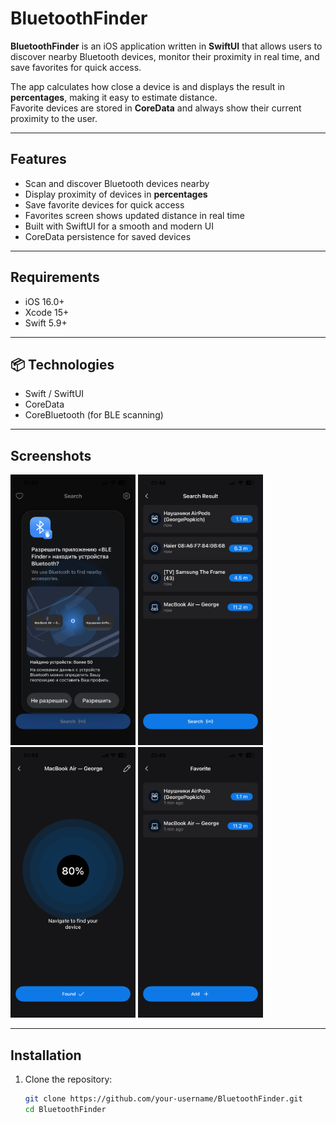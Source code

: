 # BluetoothFinder

**BluetoothFinder** is an iOS application written in **SwiftUI** that allows users to discover nearby Bluetooth devices, monitor their proximity in real time, and save favorites for quick access.  

The app calculates how close a device is and displays the result in **percentages**, making it easy to estimate distance.  
Favorite devices are stored in **CoreData** and always show their current proximity to the user.  

---

## Features
- Scan and discover Bluetooth devices nearby  
- Display proximity of devices in **percentages**  
- Save favorite devices for quick access  
- Favorites screen shows updated distance in real time  
- Built with SwiftUI for a smooth and modern UI  
- CoreData persistence for saved devices  

---

## Requirements
- iOS 16.0+  
- Xcode 15+  
- Swift 5.9+  

---

## 📦 Technologies
- Swift / SwiftUI  
- CoreData  
- CoreBluetooth (for BLE scanning)  

---

## Screenshots

<p float="left">
  <img src="Screenshots/Permision.PNG" alt="Permission" width="200"/>
  <img src="Screenshots/SearchResult.PNG" alt="Search Result" width="200"/>
  <img src="Screenshots/Navigate.PNG" alt="Navigate" width="200"/>
  <img src="Screenshots/Favorite.PNG" alt="Favorite Devices" width="200"/>
</p>

---

## Installation
1. Clone the repository:  
   ```bash
   git clone https://github.com/your-username/BluetoothFinder.git
   cd BluetoothFinder
